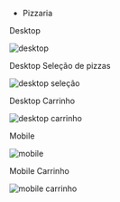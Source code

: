 - Pizzaria

Desktop

![desktop](https://user-images.githubusercontent.com/87503905/129820845-0cb08e5b-d42d-465e-a10d-c038a0dff3bf.png)


Desktop Seleção de pizzas

![desktop seleção](https://user-images.githubusercontent.com/87503905/129820868-5237c08d-1e0d-4e9f-a2f4-e5110c00f062.png)


Desktop Carrinho

![desktop carrinho](https://user-images.githubusercontent.com/87503905/129820898-de93311f-7aa3-49ae-820e-ada5d1e487f4.png)


Mobile

![mobile](https://user-images.githubusercontent.com/87503905/129820922-61734e2a-4554-4983-9dd9-9a726a9026df.png)



Mobile Carrinho

![mobile carrinho](https://user-images.githubusercontent.com/87503905/129820940-fccd99d0-62a7-43d6-9bfb-b2063aea8684.png)



